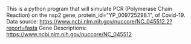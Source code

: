 This is a python program that will simulate PCR (Polymerase  Chain  Reaction) on the nsp2 gene, protein_id="YP_009725298.1", of Covid-19.
Data source: https://www.ncbi.nlm.nih.gov/nuccore/NC_045512.2?report=fasta
Gene Descriptions: https://www.ncbi.nlm.nih.gov/nuccore/NC_045512
